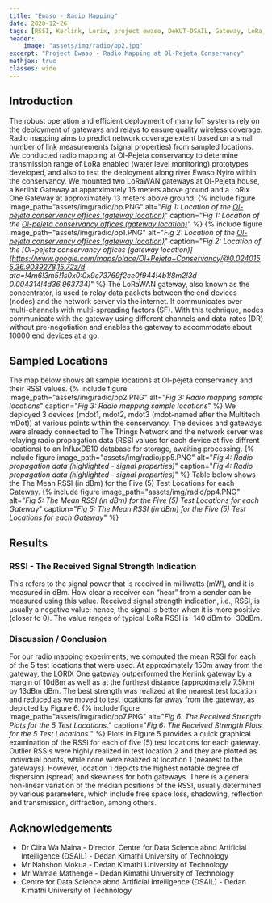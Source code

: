 ```yaml
---
title: "Ewaso - Radio Mapping"
date: 2020-12-26
tags: [RSSI, Kerlink, Lorix, project ewaso, DeKUT-DSAIL, Gateway, LoRa, The Things Network ]
header:
    image: "assets/img/radio/pp2.jpg"
excerpt: "Project Ewaso - Radio Mapping at Ol-Pejeta Conservancy"
mathjax: true
classes: wide
---
```

## Introduction
The robust operation and efficient deployment of many IoT systems rely on the deployment of gateways and relays to ensure quality wireless coverage. Radio mapping aims to predict network coverage extent based on a small number of link measurements (signal properties) from sampled locations. We conducted radio mapping at Ol-Pejeta conservancy to determine transmission range of LoRa enabled (water level monitoring) prototypes developed, and also to test the deployment along river Ewaso Nyiro within the conservancy. We mounted two LoRaWAN gateways at Ol-Pejeta house, a Kerlink Gateway at approximately 16 meters above ground and a LoRix One Gateway at approximately 13 meters above ground.
{% include figure image_path="assets/img/radio/pp.PNG" alt="*Fig 1: Location of the [Ol-pejeta conservancy offices (gateway location)](https://www.google.com/maps/place/Ol+Pejeta+Conservancy/@0.0240155,36.9039278,15.72z/data=!4m6!3m5!1s0x0:0x9e73769f2ce0f944!4b1!8m2!3d-0.004314!4d36.963734)*" caption="*Fig 1: Location of the [Ol-pejeta conservancy offices (gateway location)](https://www.google.com/maps/place/Ol+Pejeta+Conservancy/@0.0240155,36.9039278,15.72z/data=!4m6!3m5!1s0x0:0x9e73769f2ce0f944!4b1!8m2!3d-0.004314!4d36.963734)*" %}
{% include figure image_path="assets/img/radio/pp1.PNG" alt="*Fig 2: Location of the [Ol-pejeta conservancy offices (gateway location)](https://www.google.com/maps/place/Ol+Pejeta+Conservancy/@0.0240155,36.9039278,15.72z/data=!4m6!3m5!1s0x0:0x9e73769f2ce0f944!4b1!8m2!3d-0.004314!4d36.963734)*" caption="*Fig 2: Location of the [Ol-pejeta conservancy offices (gateway location)](https://www.google.com/maps/place/Ol+Pejeta+Conservancy/@0.0240155,36.9039278,15.72z/d ata=!4m6!3m5!1s0x0:0x9e73769f2ce0f944!4b1!8m2!3d-0.004314!4d36.963734)*" %}
The LoRaWAN gateway, also known as the concentrator, is used to relay data packets between the end devices (nodes) and the network server via the internet. It communicates over multi-channels with multi-spreading factors (SF). With this technique, nodes communicate with the gateway using different channels and data-rates (DR) without pre-negotiation and enables the gateway to accommodate about 10000 end devices at a go.
## Sampled Locations
The map below shows all sample locations at Ol-pejeta conservancy and their RSSI values.
{% include figure image_path="assets/img/radio/pp2.PNG" alt="*Fig 3: Radio mapping sample locations*" caption="*Fig 3: Radio mapping sample locations*" %}
We deployed 3 devices (mdot1, mdot2, mdot3 (mdot-named after the Multitech mDot)) at various points within the conservancy. The devices and gateways were already connected to The Things Network and the network server was relaying radio propagation data (RSSI values for each device at five diffrent locations) to an InfluxDB10 database for storage, awaiting processing. 
{% include figure image_path="assets/img/radio/pp5.PNG" alt="*Fig 4: Radio propagation data (highlighted - signal properties)*" caption="*Fig 4: Radio propagation data (highlighted - signal properties)*" %}
Table below shows the The Mean RSSI (in dBm) for the Five (5) Test Locations for each Gateway.
{% include figure image_path="assets/img/radio/pp4.PNG" alt="*Fig 5: The Mean RSSI (in dBm) for the Five (5) Test Locations for each Gateway*" caption="*Fig 5: The Mean RSSI (in dBm) for the Five (5) Test Locations for each Gateway*" %}
## Results
### RSSI - The Received Signal Strength Indication
This refers to the signal power that is received in milliwatts (mW), and it is measured in dBm. How clear a receiver can “hear” from a sender can be measured using this value. Received signal strength indication, i.e., RSSI, is usually a negative value; hence, the signal is better when it is more positive (closer to 0). The value ranges of typical LoRa RSSI is -140 dBm to -30dBm.
### Discussion / Conclusion
For our radio mapping experiments, we computed the mean RSSI for each of the 5 test locations that were used.  At approximately 150m away from the gateway, the LORIX One gateway outperformed the Kerlink gateway by a margin of 10dBm as well as at the furthest distance (approximately 7.5km) by 13dBm dBm. The best strength was realized at the nearest test location and reduced as we moved to test locations far away from the gateway, as depicted by Figure 6.
{% include figure image_path="assets/img/radio/pp7.PNG" alt="*Fig 6: The Received Strength Plots for the 5 Test Locations.*" caption="*Fig 6: The Received Strength Plots for the 5 Test Locations.*" %}
Plots in Figure 5 provides a quick graphical examination of the RSSI for each of five (5) test locations for each gateway. Outlier RSSIs were highly realized in test location 2 and they are plotted as individual points, while none were realized at location 1 (nearest to the gateways). However, location 1 depicts the highest notable degree of dispersion (spread) and skewness for both gateways. There is a general non-linear variation of the median positions of the RSSI, usually determined by various parameters, which include free space loss, shadowing, reflection and transmission, diffraction, among others.
## Acknowledgements
- Dr Ciira Wa Maina - Director, Centre for Data Science abnd Artificial Intelligence (DSAIL) - Dedan Kimathi University of Technology
- Mr Nahshon Mokua - Dedan Kimathi University of Technology
- Mr Wamae Mathenge - Dedan Kimathi University of Technology
- Centre for Data Science abnd Artificial Intelligence (DSAIL) - Dedan Kimathi University of Technology